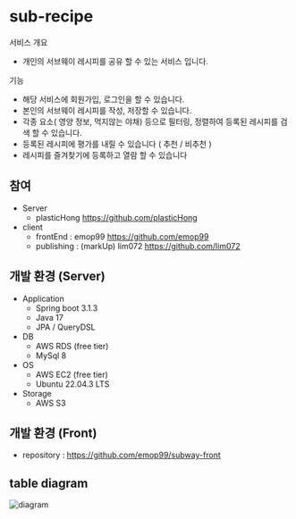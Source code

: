 # sub-recipe


서비스 개요

* 개인의 서브웨이 레시피를 공유 할 수 있는 서비스 입니다.

기능

* 해당 서비스에 회원가입, 로그인을 할 수 있습니다.
* 본인의 서브웨이 레시피를 작성, 저장할 수 있습니다.
* 각종 요소( 영양 정보, 먹지않는 야채) 등으로 필터링, 정렬하여 등록된 레시피를 검색 할 수 있습니다.
* 등록된 레시피에 평가를 내릴 수 있습니다 ( 추천 / 비추천 )
* 레시피를 즐겨찾기에 등록하고 열람 할 수 있습니다

## 참여
* Server  
  * plasticHong https://github.com/plasticHong
* client
  * frontEnd : emop99 https://github.com/emop99 
  * publishing : (markUp) lim072 https://github.com/lim072

## 개발 환경 (Server)
* Application
  * Spring boot 3.1.3
  * Java 17
  * JPA / QueryDSL
* DB
  * AWS RDS (free tier)
  * MySql 8
* OS
  * AWS EC2 (free tier) 
  * Ubuntu 22.04.3 LTS
* Storage
  * AWS S3

## 개발 환경 (Front)
* repository : https://github.com/emop99/subway-front

## table diagram
![diagram](https://github.com/plasticHong/sub-recipe-api/assets/101045399/c2dd0f79-8339-417e-9bc0-ab0385e94a81)




